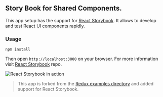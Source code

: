 ## Story Book for Shared Components.

This app setup has the support for [React Storybook](https://github.com/kadirahq/react-storybook). It allows to develop and test React UI components rapidly.

### Usage

```
npm install
```

Then open `http://localhost:3000` on your browser. For more information visit [React Storybook](https://github.com/kadirahq/react-storybook) repo.

![React Storybook in action](.github/demo.png)

> This app is forked from the [Redux examples directory](https://github.com/reactjs/redux/tree/master/examples/todomvc) and added support for React Storybook.
